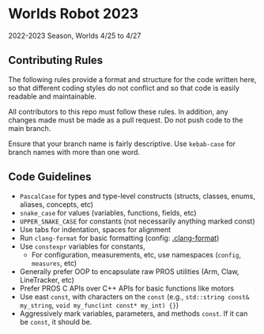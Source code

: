 # Worlds Robot 2023

2022-2023 Season, Worlds 4/25 to 4/27

## Contributing Rules

The following rules provide a format and structure for the code written here,
so that different coding styles do not conflict and so that code is easily readable and maintainable.

All contributors to this repo must follow these rules.
In addition, any changes made must be made as a pull request.
Do not push code to the main branch.

Ensure that your branch name is fairly descriptive. Use `kebab-case` for branch names with more than one word.

## Code Guidelines

- `PascalCase` for types and type-level constructs (structs, classes, enums, aliases, concepts, etc)
- `snake_case` for values (variables, functions, fields, etc)
- `UPPER_SNAKE_CASE` for constants (not necessarily anything marked const)
- Use tabs for indentation, spaces for alignment
- Run `clang-format` for basic formatting (config: [.clang-format](/.clang-format))
- Use `constexpr` variables for constants,
	- For configuration, measurements, etc, use namespaces (`config`, `measures`, etc)
- Generally prefer OOP to encapsulate raw PROS utilities (Arm, Claw, LineTracker, etc)
- Prefer PROS C APIs over C++ APIs for basic functions like motors
- Use east `const`, with characters on the `const` (e.g., `std::string const& my_string`, `void my_func(int const* my_int) {}`)
- Aggressively mark variables, parameters, and methods `const`. If it can be `const`, it should be.
